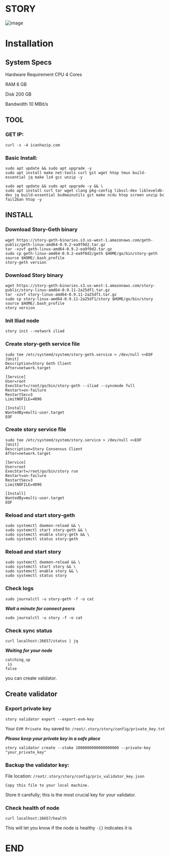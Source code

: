 
# STORY

![image](https://github.com/user-attachments/assets/f6614e54-4bcb-4477-b8e8-6d9483185d73)


# Installation

## System Specs

Hardware	Requirement
CPU 4 Cores

RAM 8 GB

Disk 200 GB

Bandwidth 10 MBit/s

## TOOL

### GET IP:

```
curl -s -4 icanhazip.com
```

### Basic Install:
```
sudo apt update && sudo apt upgrade -y
sudo apt install make net-tools curl git wget htop tmux build-essential jq make lz4 gcc unzip -y
```

```
sudo apt update && sudo apt upgrade -y && \
sudo apt install curl tar wget clang pkg-config libssl-dev libleveldb-dev jq build-essential bsdmainutils git make ncdu htop screen unzip bc fail2ban htop -y
```

## INSTALL

### Download Story-Geth binary

```
wget https://story-geth-binaries.s3.us-west-1.amazonaws.com/geth-public/geth-linux-amd64-0.9.2-ea9f0d2.tar.gz
tar -xzvf geth-linux-amd64-0.9.2-ea9f0d2.tar.gz
sudo cp geth-linux-amd64-0.9.2-ea9f0d2/geth $HOME/go/bin/story-geth
source $HOME/.bash_profile
story-geth version
```

### Download Story binary
```
wget https://story-geth-binaries.s3.us-west-1.amazonaws.com/story-public/story-linux-amd64-0.9.11-2a25df1.tar.gz
tar -xzvf story-linux-amd64-0.9.11-2a25df1.tar.gz
sudo cp story-linux-amd64-0.9.11-2a25df1/story $HOME/go/bin/story
source $HOME/.bash_profile
story version
```


### Init Iliad node
```
story init --network iliad
```

### Create story-geth service file
```
sudo tee /etc/systemd/system/story-geth.service > /dev/null <<EOF
[Unit]
Description=Story Geth Client
After=network.target

[Service]
User=root
ExecStart=/root/go/bin/story-geth --iliad --syncmode full
Restart=on-failure
RestartSec=3
LimitNOFILE=4096

[Install]
WantedBy=multi-user.target
EOF
```


### Create story service file
```
sudo tee /etc/systemd/system/story.service > /dev/null <<EOF
[Unit]
Description=Story Consensus Client
After=network.target

[Service]
User=root
ExecStart=/root/go/bin/story run
Restart=on-failure
RestartSec=3
LimitNOFILE=4096

[Install]
WantedBy=multi-user.target
EOF
```

### Reload and start story-geth
```
sudo systemctl daemon-reload && \
sudo systemctl start story-geth && \
sudo systemctl enable story-geth && \
sudo systemctl status story-geth
```


### Reload and start story
```
sudo systemctl daemon-reload && \
sudo systemctl start story && \
sudo systemctl enable story && \
sudo systemctl status story
```


### Check logs
```
sudo journalctl -u story-geth -f -o cat
```

_**Wait a minute for connect peers**_


```
sudo journalctl -u story -f -o cat
```


### Check sync status
```
curl localhost:26657/status | jq
```


_**Waiting for your node**_

```
catching_up
 is 
false
```

you can create validator.

## Create validator

### Export private key

```
story validator export --export-evm-key
```


Your `EVM Private Key` saved to: `/root/.story/story/config/private_key.txt`

_**Please keep your private key in a safe place**_

```
story validator create --stake 1000000000000000000 --private-key "your_private_key"
```


### Backup the validator key:

File location: 
`/root/.story/story/config/priv_validator_key.json`

`Copy this file to your local machine.`

Store it carefully; this is the most crucial key for your validator.

### Check health of node
```
curl localhost:26657/health
```

This will let you know if the node is healthy `-{}` indicates it is

# END
